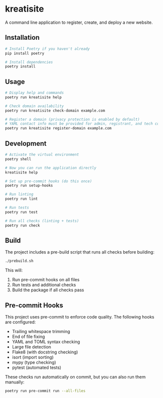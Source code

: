 # kreatisite

A command line application to register, create, and deploy a new website.

## Installation

```bash
# Install Poetry if you haven't already
pip install poetry

# Install dependencies
poetry install
```

## Usage

```bash
# Display help and commands
poetry run kreatisite help

# Check domain availability
poetry run kreatisite check-domain example.com

# Register a domain (privacy protection is enabled by default)
# YAML contact info must be provided for admin, registrant, and tech contacts (remove '.example' from filename `aws-register-domain.yaml.example` and update with your values).
poetry run kreatisite register-domain example.com
```

## Development

```bash
# Activate the virtual environment
poetry shell

# Now you can run the application directly
kreatisite help

# Set up pre-commit hooks (do this once)
poetry run setup-hooks

# Run linting
poetry run lint

# Run tests
poetry run test

# Run all checks (linting + tests)
poetry run check
```

## Build

The project includes a pre-build script that runs all checks before building:

```bash
./prebuild.sh
```

This will:
1. Run pre-commit hooks on all files
2. Run tests and additional checks
3. Build the package if all checks pass

## Pre-commit Hooks

This project uses pre-commit to enforce code quality. The following hooks are configured:

- Trailing whitespace trimming
- End of file fixing
- YAML and TOML syntax checking
- Large file detection
- Flake8 (with docstring checking)
- isort (import sorting)
- mypy (type checking)
- pytest (automated tests)

These checks run automatically on commit, but you can also run them manually:

```bash
poetry run pre-commit run --all-files
```
